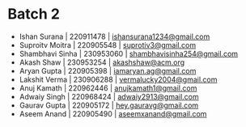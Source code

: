 # Batch 2
+ Ishan Surana | 220911478 | ishansurana1234@gmail.com
+ Suproitv Moitra | 220905548 | suprotiv3@gmail.com
+ Shambhavi Sinha | 230953060 | shambhavisinha254@gmail.com 
+ Akash Shaw | 230953254 | akashshaw@acm.org
+ Aryan Gupta | 220905398 | iamaryan.ag@gmail.com
+ Lakshit Verma | 230906288 | vermalucky2004@gmail.com
+ Anuj Kamath | 220962446 | anujkamath1@gmail.com
+ Adwaiy Singh | 220968424 | adwaiy2913@gmail.com
+ Gaurav Gupta | 220905172 | hey.gauravg@gmail.com
+ Aseem Anand | 220905490 | aseemxanand@gmail.com
